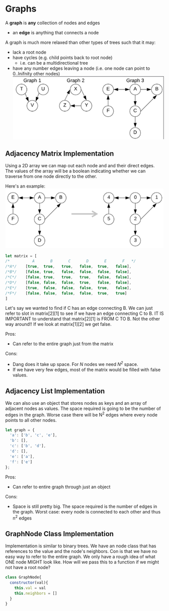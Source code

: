 # Graphs
A **graph** is **any** collection of nodes and edges 
* an **edge** is anything that connects a node 

A graph is much more relaxed than other types of trees such that it may:
* lack a root node
* have cycles (e.g. child points back to root node)
  * i.e. can be a multidirectional tree
* have any number edges leaving a node (i.e. one node can point to 0..Inifnity other nodes)
![graphs-img](./sample-graph.png)

## Adjacency Matrix Implementation 
Using a 2D array we can map out each node and and their direct edges. The values of the array will be a boolean indicating whether we can traverse from one node directly to the other. 

Here's an example: 
![adjacency-graph](./adjacency-graph.png)

```js
let matrix = [
/*          A       B       C       D       E       F   */
/*A*/    [true,  true,   true,   false,  true,   false],
/*B*/    [false, true,   false,  false,  false,  false],
/*C*/    [false, true,   true,   true,   false,  false],
/*D*/    [false, false,  false,  true,   false,  false],
/*E*/    [true,  false,  false,  false,  true,   false],
/*F*/    [false, false,  false,  false,  true,   true]
]
```
Let's say we wanted to find if C has an edge connecting B. We can just refer to slot in matrix[2][1] to see if we have an edge connecting C to B. IT IS IMPORTANT to understand that matrix[2][1] is FROM C TO B. Not the other way around!! If we look at matrix[1][2] we get false. 

Pros:
* Can refer to the entire graph just from the matrix

Cons:
* Dang does it take up space. For *N* nodes we need *N<sup>2</sup>* space. 
* If we have very few edges, most of the matrix would be filled with false values. 

## Adjacency List Implementation
We can also use an object that stores nodes as keys and an array of adjacent nodes as values. The space required is going to be the number of edges in the graph. Worse case there will be N<sup>2</sup> edges where every node points to all other nodes.

```js
let graph = {
  'a': ['b', 'c', 'e'],
  'b': [],
  'c': ['b', 'd'],
  'd': [],
  'e': ['a'],
  'f': ['e']
};
```

Pros:
* Can refer to entire graph through just an object

Cons:
* Space is still pretty big. The space required is the number of edges in the graph. Worst case: every node is connected to each other and thus n<sup>2</sup> edges

## GraphNode Class Implementation
Implementation is similar to binary trees. We have an node class that has references to the value and the node's neighbors. Con is that we have no easy way to refer to the entire graph. We only have a rough idea of what ONE node MIGHT look like. How will we pass this to a function if we might not have a root node? 

```js
class GraphNode{
  constructor(val){
    this.val = val
    this.neighbors = []
  }
}
```